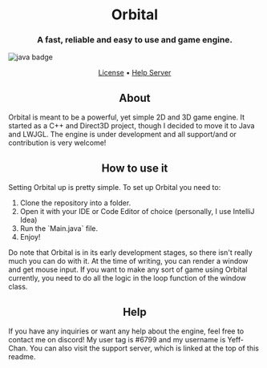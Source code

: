 <h1 align="center" style="position: relative;">
    Orbital
</h1>
<h3 align="center">A fast, reliable and easy to use and game engine.</h3>

<img src="https://forthebadge.com/images/badges/made-with-java.svg" alt="java badge"></img>

<p align="center">
    <a href="https://github.com/YeffyCodeGit/Orbital/blob/main/LICENSE">License</a> •
    <a href="https://discord.gg/93apNh6rsf">Help Server</a> 
</p>

<h2 align="center">About</h2>
<p>Orbital is meant to be a powerful, yet simple 2D and 3D game engine. It started as a C++ and Direct3D project, though I decided to move it to Java and LWJGL. The engine is under development and all support/and or contribution is very welcome!</p>

<h2 align="center">How to use it</h2>
<p>Setting Orbital up is pretty simple. To set up Orbital you need to: </p>
<ol>
    <li>Clone the repository into a folder.</li>
    <li>Open it with your IDE or Code Editor of choice (personally, I use IntelliJ Idea)</li>
    <li>Run the `Main.java` file.</li>
    <li>Enjoy!</li>
</ol>
<p>Do note that Orbital is in its early development stages, so there isn't really much you can do with it. At the time of writing, you can render a window and get mouse input. If you want to make any sort of game using Orbital currently, you need to do all the logic in the loop function of the window class. </p>

<h2 align="center">Help</h2>
<p>If you have any inquiries or want any help about the engine, feel free to contact me on discord! My user tag is #6799 and my username is Yeff-Chan. You can also visit the support server, which is linked at the top of this readme.</p>
